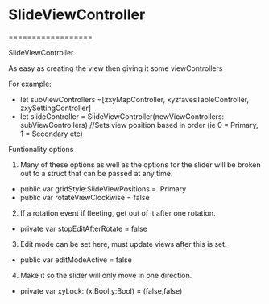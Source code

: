 #  SlideViewController
   ==================

SlideViewController.

As easy as creating the view then giving it some viewControllers

For example:
* let subViewControllers =[zxyMapController, xyzfavesTableController, zxySettingController]
* let slideController = SlideViewController(newViewControllers: subViewControllers) //Sets view position based in order (ie 0 = Primary, 1 = Secondary etc)

Funtionality options

1. Many of these options as well as the options for the slider will be broken out to a struct that can be passed at any time.
* public var gridStyle:SlideViewPositions = .Primary
* public var rotateViewClockwise = false

2. If a rotation event if fleeting, get out of it after one rotation.
* private var stopEditAfterRotate = false

3. Edit mode can be set here, must update views after this is set.
* public var editModeActive = false

4. Make it so the slider will only move in one direction.
* private var xyLock: (x:Bool,y:Bool) = (false,false)
